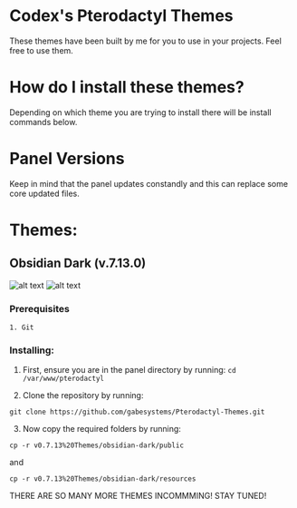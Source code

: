 # Codex's Pterodactyl Themes
These themes have been built by me for you to use in your projects. Feel free to use them.

# How do I install these themes?
Depending on which theme you are trying to install there will be install commands below.

# Panel Versions
Keep in mind that the panel updates constandly and this can replace some core updated files.

# Themes:
## Obsidian Dark (v.7.13.0)
![alt text](https://i.gyazo.com/797a3137b89b534a5d552a52f1995dcb.png)
![alt text](https://i.gyazo.com/1684281fe8a62adc1b3db6cc3f3c78e2.png)

### Prerequisites
```1. Git```

### Installing:
1. First, ensure you are in the panel directory by running:
```cd /var/www/pterodactyl```

2. Clone the repository by running:
```
git clone https://github.com/gabesystems/Pterodactyl-Themes.git
```

3. Now copy the required folders by running: 
```
cp -r v0.7.13%20Themes/obsidian-dark/public
```
and
```
cp -r v0.7.13%20Themes/obsidian-dark/resources
```

THERE ARE SO MANY MORE THEMES INCOMMMING! STAY TUNED!
